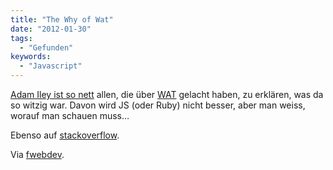 ```yaml
---
title: "The Why of Wat"
date: "2012-01-30"
tags:
  - "Gefunden"
keywords:
  - "Javascript"
---
```


[Adam Iley ist so nett](https://blog.caplin.com/2012/01/27/the-why-of-wat/) allen, die über [WAT](https://www.destroyallsoftware.com/talks/wat) gelacht haben, zu erklären, was da so witzig war. Davon wird JS (oder Ruby) nicht besser, aber man weiss, worauf man schauen muss…

Ebenso auf [stackoverflow](http://stackoverflow.com/questions/9032856/can-anyone-explain-these-bizarre-javascript-behaviours-mentioned-in-the-wat-ta/9033306#9033306).

Via [fwebdev](https://twitter.com/#!/fwebdev/status/163896760236908544).
